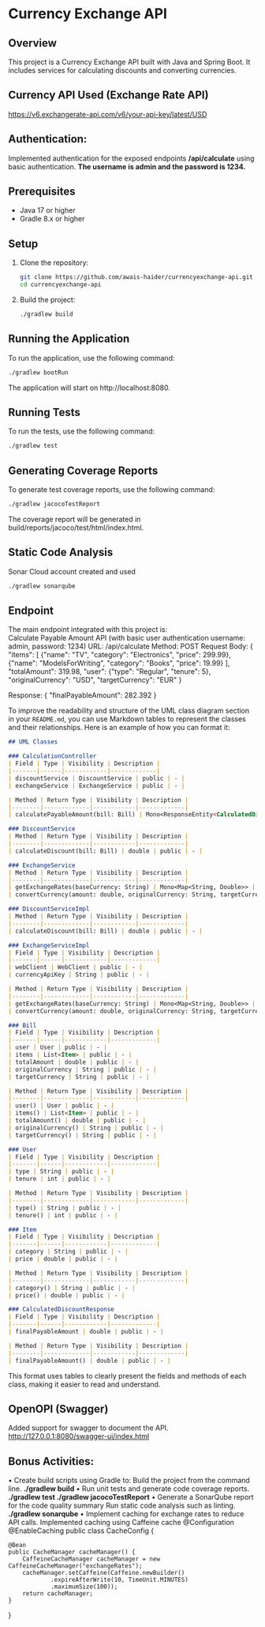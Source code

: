 # Currency Exchange API

## Overview
This project is a Currency Exchange API built with Java and Spring Boot. It includes services for calculating discounts and converting currencies.

## Currency API Used (Exchange Rate API)
https://v6.exchangerate-api.com/v6/your-api-key/latest/USD

## Authentication:
Implemented authentication for the exposed endpoints 
**/api/calculate** using basic authentication. **The username is admin and the password is 1234.**

## Prerequisites
- Java 17 or higher
- Gradle 8.x or higher

## Setup
1. Clone the repository:
    ```sh
    git clone https://github.com/awais-haider/currencyexchange-api.git
    cd currencyexchange-api
    ```

2. Build the project:
    ```sh
    ./gradlew build
    ```

## Running the Application
To run the application, use the following command:
```sh
./gradlew bootRun
```

The application will start on http://localhost:8080.
## Running Tests
To run the tests, use the following command:
```sh
./gradlew test
```

## Generating Coverage Reports
To generate test coverage reports, use the following command:

```sh
./gradlew jacocoTestReport
```

The coverage report will be generated in build/reports/jacoco/test/html/index.html.

## Static Code Analysis
Sonar Cloud account created and used
```sh
./gradlew sonarqube
```


## Endpoint
The main endpoint integrated with this project is:  
Calculate Payable Amount API (with basic user authentication username: admin, password: 1234)
URL: /api/calculate
Method: POST
Request Body:
{
"items": [
{"name": "TV", "category": "Electronics", "price": 299.99},
{"name": "ModelsForWriting", "category": "Books", "price": 19.99}
],
"totalAmount": 319.98,
"user": {"type": "Regular", "tenure": 5},
"originalCurrency": "USD",
"targetCurrency": "EUR"
}


Response:
{
"finalPayableAmount": 282.392
}



To improve the readability and structure of the UML class diagram section in your `README.md`, you can use Markdown tables to represent the classes and their relationships. Here is an example of how you can format it:

```markdown
## UML Classes

### CalculationController
| Field | Type | Visibility | Description |
|-------|------|------------|-------------|
| discountService | DiscountService | public | - |
| exchangeService | ExchangeService | public | - |

| Method | Return Type | Visibility | Description |
|--------|-------------|------------|-------------|
| calculatePayableAmount(bill: Bill) | Mono<ResponseEntity<CalculatedDiscountResponse>> | public | - |

### DiscountService
| Method | Return Type | Visibility | Description |
|--------|-------------|------------|-------------|
| calculateDiscount(bill: Bill) | double | public | - |

### ExchangeService
| Method | Return Type | Visibility | Description |
|--------|-------------|------------|-------------|
| getExchangeRates(baseCurrency: String) | Mono<Map<String, Double>> | public | - |
| convertCurrency(amount: double, originalCurrency: String, targetCurrency: String) | Mono<Double> | public | - |

### DiscountServiceImpl
| Method | Return Type | Visibility | Description |
|--------|-------------|------------|-------------|
| calculateDiscount(bill: Bill) | double | public | - |

### ExchangeServiceImpl
| Field | Type | Visibility | Description |
|-------|------|------------|-------------|
| webClient | WebClient | public | - |
| currencyApiKey | String | public | - |

| Method | Return Type | Visibility | Description |
|--------|-------------|------------|-------------|
| getExchangeRates(baseCurrency: String) | Mono<Map<String, Double>> | public | - |
| convertCurrency(amount: double, originalCurrency: String, targetCurrency: String) | Mono<Double> | public | - |

### Bill
| Field | Type | Visibility | Description |
|-------|------|------------|-------------|
| user | User | public | - |
| items | List<Item> | public | - |
| totalAmount | double | public | - |
| originalCurrency | String | public | - |
| targetCurrency | String | public | - |

| Method | Return Type | Visibility | Description |
|--------|-------------|------------|-------------|
| user() | User | public | - |
| items() | List<Item> | public | - |
| totalAmount() | double | public | - |
| originalCurrency() | String | public | - |
| targetCurrency() | String | public | - |

### User
| Field | Type | Visibility | Description |
|-------|------|------------|-------------|
| type | String | public | - |
| tenure | int | public | - |

| Method | Return Type | Visibility | Description |
|--------|-------------|------------|-------------|
| type() | String | public | - |
| tenure() | int | public | - |

### Item
| Field | Type | Visibility | Description |
|-------|------|------------|-------------|
| category | String | public | - |
| price | double | public | - |

| Method | Return Type | Visibility | Description |
|--------|-------------|------------|-------------|
| category() | String | public | - |
| price() | double | public | - |

### CalculatedDiscountResponse
| Field | Type | Visibility | Description |
|-------|------|------------|-------------|
| finalPayableAmount | double | public | - |

| Method | Return Type | Visibility | Description |
|--------|-------------|------------|-------------|
| finalPayableAmount() | double | public | - |
```

This format uses tables to clearly present the fields and methods of each class, making it easier to read and understand.

## OpenOPI (Swagger)
Added support for swagger to document the API.
http://127.0.0.1:8080/swagger-ui/index.html

## Bonus Activities:
•	Create build scripts using Gradle to: 
Build the project from the command line.    **./gradlew build**
•	Run unit tests and generate code coverage reports. **./gradlew test ./gradlew jacocoTestReport**
•	Generate a SonarQube report for the code quality summary 	Run static code analysis such as linting.  **./gradlew sonarqube**
•	Implement caching for exchange rates to reduce API calls. Implemented caching using Caffeine cache
@Configuration
@EnableCaching
public class CacheConfig {

    @Bean
    public CacheManager cacheManager() {
        CaffeineCacheManager cacheManager = new CaffeineCacheManager("exchangeRates");
        cacheManager.setCaffeine(Caffeine.newBuilder()
                .expireAfterWrite(10, TimeUnit.MINUTES)
                .maximumSize(100));
        return cacheManager;
    }
}
